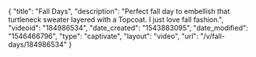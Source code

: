 {
    "title": "Fall Days",
    "description": "Perfect fall day to embellish that turtleneck sweater layered with a Topcoat. I just love fall fashion.",
    "videoid": "184986534",
    "date_created": "1543883095",
    "date_modified": "1546466796",
    "type": "captivate",
    "layout": "video",
    "url": "\/v\/fall-days\/184986534"
}